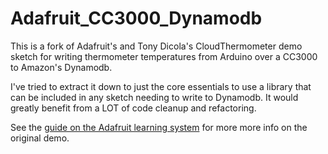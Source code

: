 Adafruit_CC3000_Dynamodb
========================

This is a fork of Adafruit's and Tony Dicola's CloudThermometer demo sketch for writing thermometer
temperatures from Arduino over a CC3000 to Amazon's Dynamodb.

I've tried to extract it down to just the core essentials to use a library that can be included
in any sketch needing to write to Dynamodb. It would greatly benefit
from a LOT of code cleanup and refactoring.

See the [guide on the Adafruit learning system](http://learn.adafruit.com/cloud-thermometer)
for more more info on the original demo.
